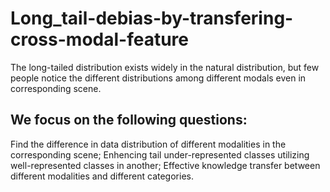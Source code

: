 # Long_tail-debias-by-transfering-cross-modal-feature

The long-tailed distribution exists widely in the natural distribution, but few people notice the different distributions among different modals even in corresponding scene.


## We focus on the following questions:

Find the difference in data distribution of different modalities in the corresponding scene;
Enhencing tail under-represented classes utilizing well-represented classes in another;
Effective knowledge transfer between different modalities and different categories.
